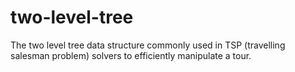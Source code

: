 # two-level-tree
The two level tree data structure commonly used in TSP (travelling salesman problem) solvers to efficiently manipulate a tour.
